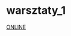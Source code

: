 # warsztaty_1
<a href="file:///C:/Users/Lucky555/Desktop/CodersLab/CodersLab_Warsztaty_1_HTML_CSS_Landing_Page" target="_blank">ONLINE<a>
